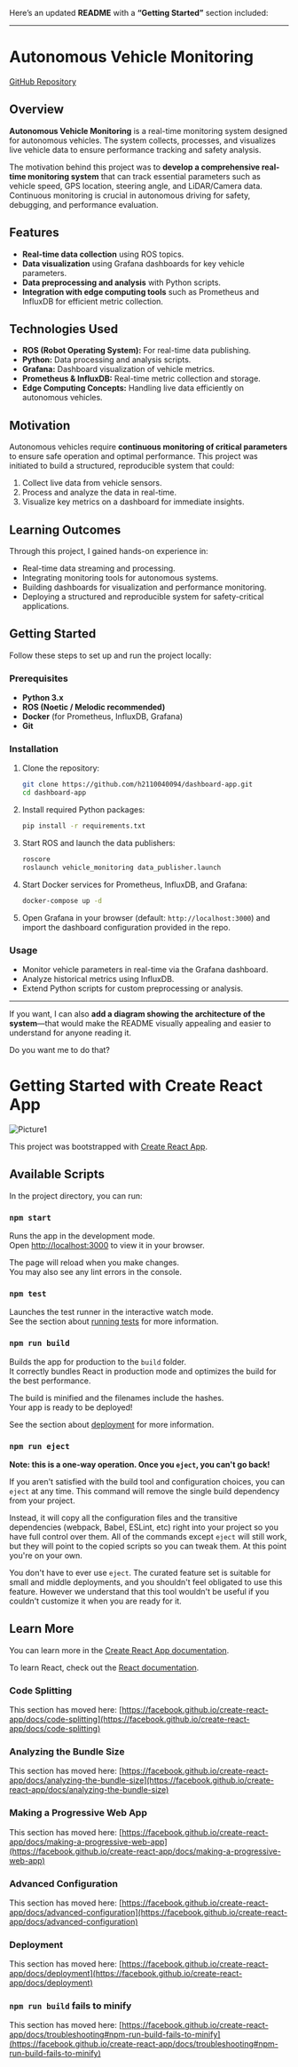 Here’s an updated **README** with a **“Getting Started”** section included:

---

# Autonomous Vehicle Monitoring

[GitHub Repository](https://github.com/h2110040094/dashboard-app)

## Overview

**Autonomous Vehicle Monitoring** is a real-time monitoring system designed for autonomous vehicles. The system collects, processes, and visualizes live vehicle data to ensure performance tracking and safety analysis.

The motivation behind this project was to **develop a comprehensive real-time monitoring system** that can track essential parameters such as vehicle speed, GPS location, steering angle, and LiDAR/Camera data. Continuous monitoring is crucial in autonomous driving for safety, debugging, and performance evaluation.

## Features

* **Real-time data collection** using ROS topics.
* **Data visualization** using Grafana dashboards for key vehicle parameters.
* **Data preprocessing and analysis** with Python scripts.
* **Integration with edge computing tools** such as Prometheus and InfluxDB for efficient metric collection.

## Technologies Used

* **ROS (Robot Operating System):** For real-time data publishing.
* **Python:** Data processing and analysis scripts.
* **Grafana:** Dashboard visualization of vehicle metrics.
* **Prometheus & InfluxDB:** Real-time metric collection and storage.
* **Edge Computing Concepts:** Handling live data efficiently on autonomous vehicles.

## Motivation

Autonomous vehicles require **continuous monitoring of critical parameters** to ensure safe operation and optimal performance. This project was initiated to build a structured, reproducible system that could:

1. Collect live data from vehicle sensors.
2. Process and analyze the data in real-time.
3. Visualize key metrics on a dashboard for immediate insights.

## Learning Outcomes

Through this project, I gained hands-on experience in:

* Real-time data streaming and processing.
* Integrating monitoring tools for autonomous systems.
* Building dashboards for visualization and performance monitoring.
* Deploying a structured and reproducible system for safety-critical applications.

## Getting Started

Follow these steps to set up and run the project locally:

### Prerequisites

* **Python 3.x**
* **ROS (Noetic / Melodic recommended)**
* **Docker** (for Prometheus, InfluxDB, Grafana)
* **Git**

### Installation

1. Clone the repository:

   ```bash
   git clone https://github.com/h2110040094/dashboard-app.git
   cd dashboard-app
   ```

2. Install required Python packages:

   ```bash
   pip install -r requirements.txt
   ```

3. Start ROS and launch the data publishers:

   ```bash
   roscore
   roslaunch vehicle_monitoring data_publisher.launch
   ```

4. Start Docker services for Prometheus, InfluxDB, and Grafana:

   ```bash
   docker-compose up -d
   ```

5. Open Grafana in your browser (default: `http://localhost:3000`) and import the dashboard configuration provided in the repo.

### Usage

* Monitor vehicle parameters in real-time via the Grafana dashboard.
* Analyze historical metrics using InfluxDB.
* Extend Python scripts for custom preprocessing or analysis.

---

If you want, I can also **add a diagram showing the architecture of the system**—that would make the README visually appealing and easier to understand for anyone reading it.

Do you want me to do that?




# Getting Started with Create React App

![Picture1](https://github.com/user-attachments/assets/0e973f4e-1a2c-4bad-b87e-0ce07f0513a6)

This project was bootstrapped with [Create React App](https://github.com/facebook/create-react-app).

## Available Scripts

In the project directory, you can run:

### `npm start`

Runs the app in the development mode.\
Open [http://localhost:3000](http://localhost:3000) to view it in your browser.

The page will reload when you make changes.\
You may also see any lint errors in the console.

### `npm test`

Launches the test runner in the interactive watch mode.\
See the section about [running tests](https://facebook.github.io/create-react-app/docs/running-tests) for more information.

### `npm run build`

Builds the app for production to the `build` folder.\
It correctly bundles React in production mode and optimizes the build for the best performance.

The build is minified and the filenames include the hashes.\
Your app is ready to be deployed!

See the section about [deployment](https://facebook.github.io/create-react-app/docs/deployment) for more information.

### `npm run eject`

**Note: this is a one-way operation. Once you `eject`, you can't go back!**

If you aren't satisfied with the build tool and configuration choices, you can `eject` at any time. This command will remove the single build dependency from your project.

Instead, it will copy all the configuration files and the transitive dependencies (webpack, Babel, ESLint, etc) right into your project so you have full control over them. All of the commands except `eject` will still work, but they will point to the copied scripts so you can tweak them. At this point you're on your own.

You don't have to ever use `eject`. The curated feature set is suitable for small and middle deployments, and you shouldn't feel obligated to use this feature. However we understand that this tool wouldn't be useful if you couldn't customize it when you are ready for it.

## Learn More

You can learn more in the [Create React App documentation](https://facebook.github.io/create-react-app/docs/getting-started).

To learn React, check out the [React documentation](https://reactjs.org/).

### Code Splitting

This section has moved here: [https://facebook.github.io/create-react-app/docs/code-splitting](https://facebook.github.io/create-react-app/docs/code-splitting)

### Analyzing the Bundle Size

This section has moved here: [https://facebook.github.io/create-react-app/docs/analyzing-the-bundle-size](https://facebook.github.io/create-react-app/docs/analyzing-the-bundle-size)

### Making a Progressive Web App

This section has moved here: [https://facebook.github.io/create-react-app/docs/making-a-progressive-web-app](https://facebook.github.io/create-react-app/docs/making-a-progressive-web-app)

### Advanced Configuration

This section has moved here: [https://facebook.github.io/create-react-app/docs/advanced-configuration](https://facebook.github.io/create-react-app/docs/advanced-configuration)

### Deployment

This section has moved here: [https://facebook.github.io/create-react-app/docs/deployment](https://facebook.github.io/create-react-app/docs/deployment)

### `npm run build` fails to minify

This section has moved here: [https://facebook.github.io/create-react-app/docs/troubleshooting#npm-run-build-fails-to-minify](https://facebook.github.io/create-react-app/docs/troubleshooting#npm-run-build-fails-to-minify)

